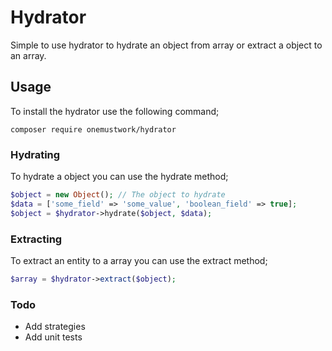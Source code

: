 # Hydrator
Simple to use hydrator to hydrate an object from array or extract a object to an array.

## Usage
To install the hydrator use the following command;
```
composer require onemustwork/hydrator
```

### Hydrating
To hydrate a object you can use the hydrate method;
```php
$object = new Object(); // The object to hydrate
$data = ['some_field' => 'some_value', 'boolean_field' => true];
$object = $hydrator->hydrate($object, $data);
```

### Extracting
To extract an entity to a array you can use the extract method;
```php
$array = $hydrator->extract($object);
```

### Todo
- Add strategies
- Add unit tests